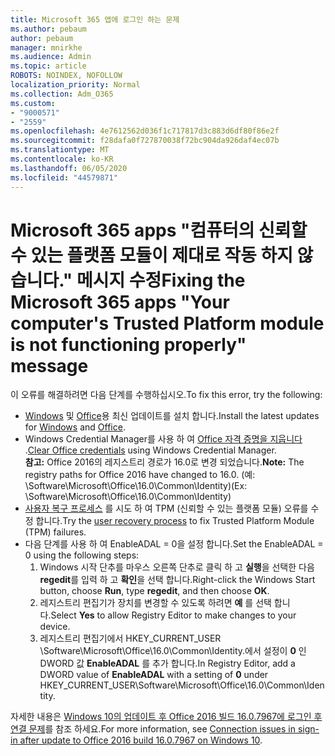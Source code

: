 ```yaml
---
title: Microsoft 365 앱에 로그인 하는 문제
ms.author: pebaum
author: pebaum
manager: mnirkhe
ms.audience: Admin
ms.topic: article
ROBOTS: NOINDEX, NOFOLLOW
localization_priority: Normal
ms.collection: Adm_O365
ms.custom:
- "9000571"
- "2559"
ms.openlocfilehash: 4e7612562d036f1c717817d3c883d6df80f86e2f
ms.sourcegitcommit: f28dafa0f727870038f72bc904da926daf4ec07b
ms.translationtype: MT
ms.contentlocale: ko-KR
ms.lasthandoff: 06/05/2020
ms.locfileid: "44579871"
---
```

# <a name="fixing-the-microsoft-365-apps-your-computers-trusted-platform-module-is-not-functioning-properly-message"></a><span data-ttu-id="c8307-102">Microsoft 365 apps "컴퓨터의 신뢰할 수 있는 플랫폼 모듈이 제대로 작동 하지 않습니다." 메시지 수정</span><span class="sxs-lookup"><span data-stu-id="c8307-102">Fixing the Microsoft 365 apps "Your computer's Trusted Platform module is not functioning properly" message</span></span>

<span data-ttu-id="c8307-103">이 오류를 해결하려면 다음 단계를 수행하십시오.</span><span class="sxs-lookup"><span data-stu-id="c8307-103">To fix this error, try the following:</span></span>

- <span data-ttu-id="c8307-104">[Windows](https://support.microsoft.com/help/4027667/windows-10-update) 및 [Office](https://support.office.com/article/update-office-and-your-computer-with-microsoft-update-2ab296f3-7f03-43a2-8e50-46de917611c5)용 최신 업데이트를 설치 합니다.</span><span class="sxs-lookup"><span data-stu-id="c8307-104">Install the latest updates for [Windows](https://support.microsoft.com/help/4027667/windows-10-update) and [Office](https://support.office.com/article/update-office-and-your-computer-with-microsoft-update-2ab296f3-7f03-43a2-8e50-46de917611c5).</span></span>
- <span data-ttu-id="c8307-105">Windows Credential Manager를 사용 하 여 [Office 자격 증명을 지웁니다](https://docs.microsoft.com/eoffice/troubleshoot/error-messages/another-account-already-signed-in#step-3-clear-cached-credentials-on-the-computer) .</span><span class="sxs-lookup"><span data-stu-id="c8307-105">[Clear Office credentials](https://docs.microsoft.com/eoffice/troubleshoot/error-messages/another-account-already-signed-in#step-3-clear-cached-credentials-on-the-computer) using Windows Credential Manager.</span></span><br/>
    <span data-ttu-id="c8307-106">**참고:** Office 2016의 레지스트리 경로가 16.0로 변경 되었습니다.</span><span class="sxs-lookup"><span data-stu-id="c8307-106">**Note:** The registry paths for Office 2016 have changed to 16.0.</span></span> <span data-ttu-id="c8307-107">(예: \Software\Microsoft\Office\16.0\Common\Identity\)</span><span class="sxs-lookup"><span data-stu-id="c8307-107">(Ex: \Software\Microsoft\Office\16.0\Common\Identity\)</span></span>
- <span data-ttu-id="c8307-108">[사용자 복구 프로세스](https://docs.microsoft.com/office365/troubleshoot/administration/connection-issue-when-sign-in-office-2016#symptom-2) 를 시도 하 여 TPM (신뢰할 수 있는 플랫폼 모듈) 오류를 수정 합니다.</span><span class="sxs-lookup"><span data-stu-id="c8307-108">Try the [user recovery process](https://docs.microsoft.com/office365/troubleshoot/administration/connection-issue-when-sign-in-office-2016#symptom-2) to fix Trusted Platform Module (TPM) failures.</span></span>
- <span data-ttu-id="c8307-109">다음 단계를 사용 하 여 EnableADAL = 0을 설정 합니다.</span><span class="sxs-lookup"><span data-stu-id="c8307-109">Set the EnableADAL = 0 using the following steps:</span></span>  
    1. <span data-ttu-id="c8307-110">Windows 시작 단추를 마우스 오른쪽 단추로 클릭 하 고 **실행**을 선택한 다음 **regedit**를 입력 하 고 **확인**을 선택 합니다.</span><span class="sxs-lookup"><span data-stu-id="c8307-110">Right-click the Windows Start button, choose **Run**, type **regedit**, and then choose **OK**.</span></span>
    2. <span data-ttu-id="c8307-111">레지스트리 편집기가 장치를 변경할 수 있도록 하려면 **예** 를 선택 합니다.</span><span class="sxs-lookup"><span data-stu-id="c8307-111">Select **Yes** to allow Registry Editor to make changes to your device.</span></span>
    3. <span data-ttu-id="c8307-112">레지스트리 편집기에서 HKEY_CURRENT_USER \Software\Microsoft\Office\16.0\Common\Identity.에서 설정이 **0** 인 DWORD 값 **EnableADAL** 를 추가 합니다.</span><span class="sxs-lookup"><span data-stu-id="c8307-112">In Registry Editor, add a DWORD value of **EnableADAL** with a setting of **0** under HKEY_CURRENT_USER\Software\Microsoft\Office\16.0\Common\Identity.</span></span>

<span data-ttu-id="c8307-113">자세한 내용은 [Windows 10의 업데이트 후 Office 2016 빌드 16.0.7967에 로그인 후 연결 문제](https://docs.microsoft.com/office365/troubleshoot/administration/connection-issue-when-sign-in-office-2016)를 참조 하세요.</span><span class="sxs-lookup"><span data-stu-id="c8307-113">For more information, see [Connection issues in sign-in after update to Office 2016 build 16.0.7967 on Windows 10](https://docs.microsoft.com/office365/troubleshoot/administration/connection-issue-when-sign-in-office-2016).</span></span>